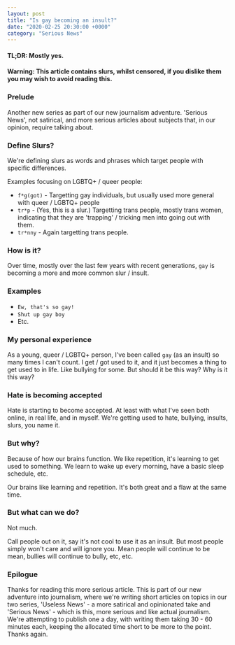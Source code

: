 ```yaml
---
layout: post
title: "Is gay becoming an insult?"
date: "2020-02-25 20:30:00 +0000"
category: "Serious News"
---
```


#### TL;DR: Mostly yes.

#### Warning: This article contains slurs, whilst censored, if you dislike them you may wish to avoid reading this.

### Prelude
Another new series as part of our new journalism adventure. 'Serious News', not satirical, and more serious articles about subjects that, in our opinion, require talking about.


### Define Slurs?
We're defining slurs as words and phrases which target people with specific differences.

Examples focusing on LGBTQ+ / queer people:
- `f*g(got)` - Targetting gay individuals, but usually used more general with queer / LGBTQ+ people
- `tr*p` - (Yes, this is a slur.) Targetting trans people, mostly trans women, indicating that they are 'trapping' / tricking men into going out with them.
- `tr*nny` - Again targetting trans people.


### How is it?
Over time, mostly over the last few years with recent generations, `gay` is becoming a more and more common slur / insult.


### Examples
- `Ew, that's so gay!`
- `Shut up gay boy`
- Etc.


### My personal experience
As a young, queer / LGBTQ+ person, I've been called `gay` (as an insult) so many times I can't count. I get / got used to it, and it just becomes a thing to get used to in life. Like bullying for some. But should it be this way? Why is it this way?


### Hate is becoming accepted
Hate is starting to become accepted. At least with what I've seen both online, in real life, and in myself. We're getting used to hate, bullying, insults, slurs, you name it.


### But why?
Because of how our brains function. We like repetition, it's learning to get used to something. We learn to wake up every morning, have a basic sleep schedule, etc.

Our brains like learning and repetition. It's both great and a flaw at the same time.


### But what can we do?
Not much.

Call people out on it, say it's not cool to use it as an insult. But most people simply won't care and will ignore you. Mean people will continue to be mean, bullies will continue to bully, etc, etc.


### Epilogue
Thanks for reading this more serious article. This is part of our new adventure into journalism, where we're writing short articles on topics in our two series, 'Useless News' - a more satirical and opinionated take and 'Serious News' - which is this, more serious and like actual journalism. We're attempting to publish one a day, with writing them taking 30 - 60 minutes each, keeping the allocated time short to be more to the point. Thanks again.